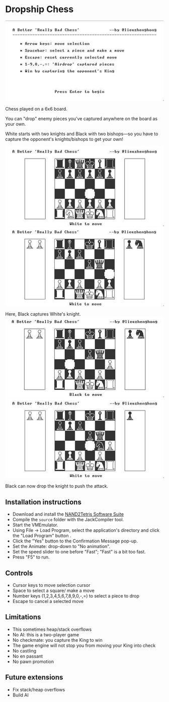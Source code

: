 # Dropship Chess
![splash_screen](img/instructions.jpg)

Chess played on a 6x6 board.

You can "drop" enemy pieces you've captured anywhere on the board as your own.

White starts with two knights and Black with two bishops—so you have to capture
the opponent's knights/bishops to get your own!

![start-of-the-game](img/game1.jpg)
![some moves made](img/game2.jpg)

Here, Black captures White's knight.
![capturing pieces](img/game3.jpg)
![drop a piece down](img/game4.jpg)

Black can now drop the knight to push the attack.

## Installation instructions
- Download and install the [NAND2Tetris Software Suite](http://www.nand2tetris.org/software.php)
- Compile the `source` folder with the JackCompiler tool.
- Start the VMEmulator.
- Using File -> Load Program, select the application's directory and click the
  "Load Program" button .
- Click the "Yes" button to the Confirmation Message pop-up.
- Set the Animate: drop-down to "No animation".
- Set the speed slider to one before "Fast"; "Fast" is a bit too
  fast.
- Press "F5" to run.

## Controls
- Cursor keys to move selection cursor
- Space to select a square/ make a move
- Number keys (1,2,3,4,5,6,7,8,9,0,-,=) to select a piece to
  drop
- Escape to cancel a selected move

## Limitations
- This sometimes heap/stack overflows
- No AI: this is a two-player game
- No checkmate: you capture the King to win
- The game engine will not stop you from moving your King into check
- No castling
- No en passant
- No pawn promotion

## Future extensions
- Fix stack/heap overflows
- Build AI

